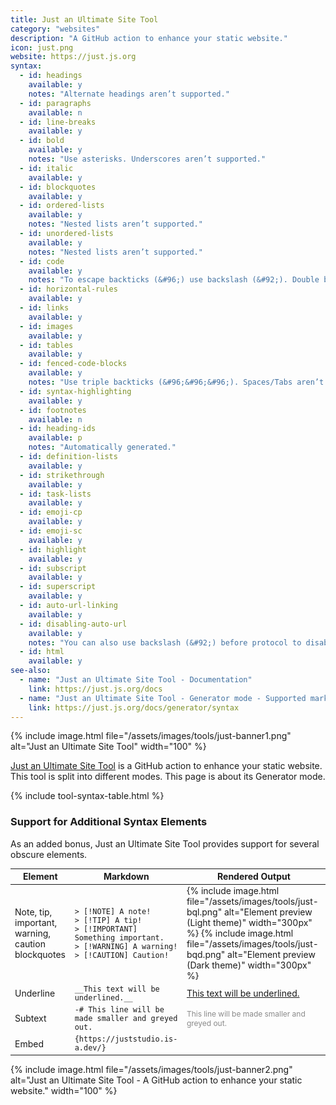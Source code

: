 ```yaml
---
title: Just an Ultimate Site Tool
category: "websites"
description: "A GitHub action to enhance your static website."
icon: just.png
website: https://just.js.org
syntax:
  - id: headings
    available: y
    notes: "Alternate headings aren’t supported."
  - id: paragraphs
    available: n
  - id: line-breaks
    available: y
  - id: bold
    available: y
    notes: "Use asterisks. Underscores aren’t supported."
  - id: italic
    available: y
  - id: blockquotes
    available: y
  - id: ordered-lists
    available: y
    notes: "Nested lists aren’t supported."
  - id: unordered-lists
    available: y
    notes: "Nested lists aren’t supported."
  - id: code
    available: y
    notes: "To escape backticks (&#96;) use backslash (&#92;). Double backticks (&#96;&#96;) aren’t supported."
  - id: horizontal-rules
    available: y
  - id: links
    available: y
  - id: images
    available: y
  - id: tables
    available: y
  - id: fenced-code-blocks
    available: y
    notes: "Use triple backticks (&#96;&#96;&#96;). Spaces/Tabs aren’t supported."
  - id: syntax-highlighting
    available: y
  - id: footnotes
    available: n
  - id: heading-ids
    available: p
    notes: "Automatically generated."
  - id: definition-lists
    available: y
  - id: strikethrough
    available: y
  - id: task-lists
    available: y
  - id: emoji-cp
    available: y
  - id: emoji-sc
    available: y
  - id: highlight
    available: y
  - id: subscript
    available: y
  - id: superscript
    available: y
  - id: auto-url-linking
    available: y
  - id: disabling-auto-url
    available: y
    notes: "You can also use backslash (&#92;) before protocol to disable Automatic URL Linking"
  - id: html
    available: y
see-also:
  - name: "Just an Ultimate Site Tool - Documentation"
    link: https://just.js.org/docs
  - name: "Just an Ultimate Site Tool - Generator mode - Supported markdown syntax"
    link: https://just.js.org/docs/generator/syntax
---
```


{% include image.html file="/assets/images/tools/just-banner1.png" alt="Just an Ultimate Site Tool" width="100" %}

[Just an Ultimate Site Tool](https://just.js.org/) is a GitHub action to enhance your static website. This tool is split into different modes. This page is about its Generator mode.

{% include tool-syntax-table.html %}

### Support for Additional Syntax Elements

As an added bonus, Just an Ultimate Site Tool provides support for several obscure elements.

<table class="table table-bordered" style="font-size: 14px">
  <thead class="thead-light">
    <tr>
      <th>Element</th>
      <th>Markdown</th>
      <th>Rendered Output</th>
    </tr>
  </thead>
  <tbody>
    <tr>
      <td>Note, tip, important, warning, caution blockquotes</td>
      <td><code>> [!NOTE] A note! <br>> [!TIP] A tip! <br>> [!IMPORTANT] Something important. <br>> [!WARNING] A warning! <br>> [!CAUTION] Caution!</code></td>
      <td>{% include image.html file="/assets/images/tools/just-bql.png" alt="Element preview (Light theme)" width="300px" %} {% include image.html file="/assets/images/tools/just-bqd.png" alt="Element preview (Dark theme)" width="300px" %}</td>
    </tr>
    <tr>
      <td>Underline</td>
      <td><code>__This text will be underlined.__</code></td>
      <td><ins>This text will be underlined.</ins></td>
    </tr>
    <tr>
      <td>Subtext</td>
      <td><code>-# This line will be made smaller and greyed out.</code></td>
      <td><small style="opacity: 0.5; font-size: 12px">This line will be made smaller and greyed out.</small></td>
    </tr>
    <tr>
      <td>Embed</td>
      <td><code>{https://juststudio.is-a.dev/}</code></td>
      <td></td>
    </tr>
  </tbody>
</table>

{% include image.html file="/assets/images/tools/just-banner2.png" alt="Just an Ultimate Site Tool - A GitHub action to enhance your static website." width="100" %}
